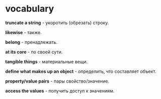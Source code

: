 # vocabulary
**truncate a string** - укоротить (обрезать) строку.

**likewise** - также.

**belong** - пренадлежать.

**at its core** - по своей сути.

**tangible things** - материальные вещи.

**define what makes up an object** - определить, что составляет объект.

**property/value pairs** - пары свойство/значение.

**access the values** - получить доступ к значениям.
